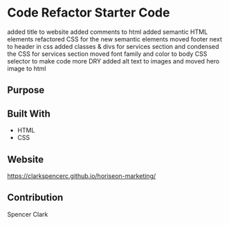 # Code Refactor Starter Code
added title to website 
added comments to html 
added semantic HTML elements 
refactored CSS for the new semantic elements
moved footer next to header in css 
added classes & divs for services section and condensed the CSS for services section
moved font family and color to body CSS selector to make code more DRY 
added alt text to images and moved hero image to html 

## Purpose 

## Built With 
* HTML 
* CSS 

## Website 
https://clarkspencerc.github.io/horiseon-marketing/

## Contribution 
Spencer Clark

